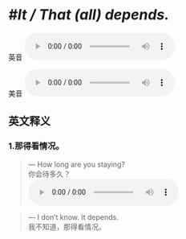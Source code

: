 # ***\#It / That (all) depends.*** 
英音
<audio src="./media/It all depends1_AAC.aac" controls="controls"></audio>

美音
<audio src="./media/It all depends2_AAC.aac" controls="controls"></audio>



  

英文释义
---
### 1.**那得看情况。**  

 > — How long are you staying?  
 > 你会待多久？    
<audio src="./media/depend-8.aac" controls="controls"></audio>

 > — I don’t know. It depends.   
 > 我不知道，那得看情况。    


